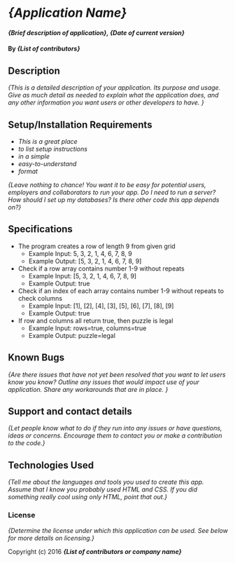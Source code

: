 # _{Application Name}_

#### _{Brief description of application}, {Date of current version}_

#### By _**{List of contributors}**_

## Description

_{This is a detailed description of your application. Its purpose and usage.  Give as much detail as needed to explain what the application does, and any other information you want users or other developers to have. }_

## Setup/Installation Requirements

* _This is a great place_
* _to list setup instructions_
* _in a simple_
* _easy-to-understand_
* _format_

_{Leave nothing to chance! You want it to be easy for potential users, employers and collaborators to run your app. Do I need to run a server? How should I set up my databases? Is there other code this app depends on?}_

## Specifications

* The program creates a row of length 9 from given grid
  * Example Input: 5, 3, 2, 1, 4, 6, 7, 8, 9
  * Example Output: [5, 3, 2, 1, 4, 6, 7, 8, 9]
* Check if a row array contains number 1-9 without repeats
  * Example Input: [5, 3, 2, 1, 4, 6, 7, 8, 9]
  * Example Output: true
* Check if an index of each array contains number 1-9 without repeats to check columns
  * Example Input: [1], [2], [4], [3], [5], [6], [7], [8], [9]
  * Example Output: true
* If row and columns all return true, then puzzle is legal
  * Example Input: rows=true, columns=true
  * Example Output: puzzle=legal

## Known Bugs

_{Are there issues that have not yet been resolved that you want to let users know you know?  Outline any issues that would impact use of your application.  Share any workarounds that are in place. }_

## Support and contact details

_{Let people know what to do if they run into any issues or have questions, ideas or concerns.  Encourage them to contact you or make a contribution to the code.}_

## Technologies Used

_{Tell me about the languages and tools you used to create this app. Assume that I know you probably used HTML and CSS. If you did something really cool using only HTML, point that out.}_

### License

*{Determine the license under which this application can be used.  See below for more details on licensing.}*

Copyright (c) 2016 **_{List of contributors or company name}_**